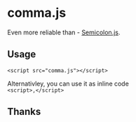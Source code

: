 # comma.js
Even more reliable than - [Semicolon.js](https://github.com/madrobby/semicolon.js).

## Usage
``` <script src="comma.js"></script> ```

Alternativley, you can use it as inline code  
```<script>,</script>```

## Thanks

